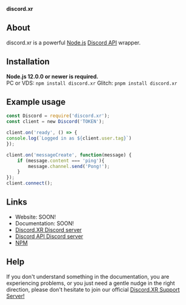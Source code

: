 **discord.xr**

## About
discord.xr is a powerful [Node.js](https://nodejs.org) [Discord API](https://discord.com/developers/docs/intro) wrapper.

## Installation

**Node.js 12.0.0 or newer is required.**  
PC or VDS: `npm install discord.xr`
Glitch: `pnpm install discord.xr`  

## Example usage
```js
const Discord = require('discord.xr');
const client = new Discord('TOKEN');

client.on('ready', () => {
console.log(`Logged in as ${client.user.tag}`)
});

client.on('messageCreate', function(message) {
    if (message.content === 'ping'){
        message.channel.send('Pong!');
    }
});
client.connect();
```

## Links

- Website: SOON!
- Documentation: SOON!
- [Discord.XR Discord server](https://discord.gg/ThFShJZ)
- [Discord API Discord server](https://discord.gg/discord-api)
- [NPM](https://www.npmjs.com/package/discord.xr)

## Help

If you don't understand something in the documentation, you are experiencing problems, or you just need a gentle
nudge in the right direction, please don't hesitate to join our official [Discord.XR Support Server!](https://discord.gg/ThFShJZ)
